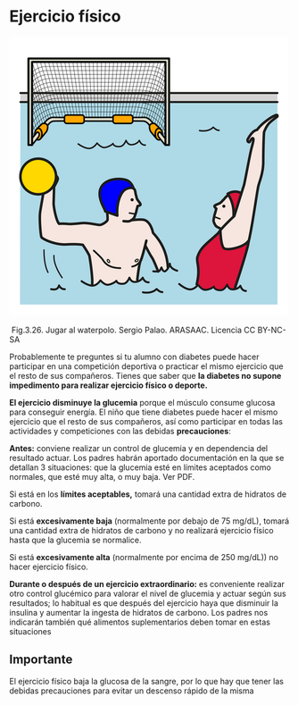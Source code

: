 # Ejercicio físico


![](img/M3_26.png)


 Fig.3.26. Jugar al waterpolo. Sergio Palao. ARASAAC. Licencia CC BY-NC-SA

Probablemente te preguntes si tu alumno con diabetes puede hacer participar en una competición deportiva o practicar el mismo ejercicio que el resto de sus compañeros. Tienes que saber que **la diabetes no supone impedimento para realizar ejercicio físico o deporte.**

**El ejercicio disminuye la glucemia** porque el músculo consume glucosa para conseguir energía. El niño que tiene diabetes puede hacer el mismo ejercicio que el resto de sus compañeros, así como participar en todas las actividades y competiciones con las debidas **precauciones**:

**Antes:** conviene realizar un control de glucemia y en dependencia del resultado actuar. Los padres habrán aportado documentación en la que se detallan 3 situaciones: que la glucemia esté en límites aceptados como normales, que esté muy alta, o muy baja. Ver PDF.

Si está en los **límites aceptables,** tomará una cantidad extra de hidratos de carbono.

Si está **excesivamente baja** (normalmente por debajo de 75 mg/dL), tomará una cantidad extra de hidratos de carbono y no realizará ejercicio físico hasta que la glucemia se normalice.

Si está **excesivamente alta** (normalmente por encima de 250 mg/dL)) no hacer ejercicio físico.

**Durante o después de un ejercicio extraordinario:** es conveniente realizar otro control glucémico para valorar el nivel de glucemia y actuar según sus resultados; lo habitual es que después del ejercicio haya que disminuir la insulina y aumentar la ingesta de hidratos de carbono. Los padres nos indicarán también qué alimentos suplementarios deben tomar en estas situaciones

## Importante

El ejercicio físico baja la glucosa de la sangre, por lo que hay que tener las debidas precauciones para evitar un descenso rápido de la misma


